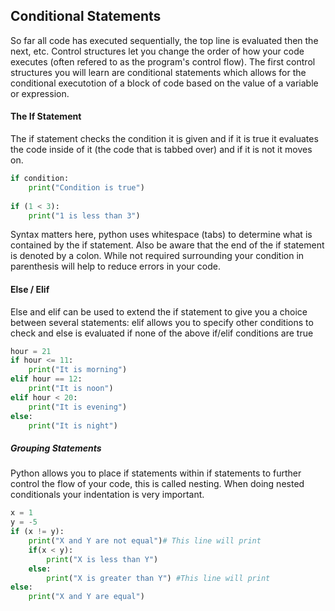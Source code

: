## Conditional Statements

So far all code has executed sequentially, the top line is evaluated then the next, etc.  Control structures let you change the order of how your code executes (often refered to as the program's control flow).  The first control structures you will learn are conditional statements which allows for the conditional executotion of a block of code based on the value of a variable or expression.

#### The If Statement
The if statement checks the condition it is given and if it is true it evaluates the code inside of it (the code that is tabbed over) and if it is not it moves on.
````python
if condition: 
    print("Condition is true")
    
if (1 < 3): 
    print("1 is less than 3")
````
Syntax matters here, python uses whitespace (tabs) to determine what is contained by the if statement.  Also be aware that the end of the if statement is denoted by a colon.  While not required surrounding your condition in parenthesis will help to reduce errors in your code.

#### Else / Elif
Else and elif can be used to extend the if statement to give you a choice between several statements:
elif allows you to specify other conditions to check and else is evaluated if none of the above if/elif conditions are true 
````python 
hour = 21
if hour <= 11: 
    print("It is morning")
elif hour == 12:
    print("It is noon")
elif hour < 20: 
    print("It is evening")
else:
    print("It is night")
````
##### Grouping Statements
Python allows you to place if statements within if statements to further control the flow of your code, this is called nesting.  When doing nested conditionals your indentation is very important.
````python
x = 1
y = -5
if (x != y):
    print("X and Y are not equal")# This line will print
    if(x < y):
        print("X is less than Y") 
    else: 
        print("X is greater than Y") #This line will print
else:
    print("X and Y are equal")
````

